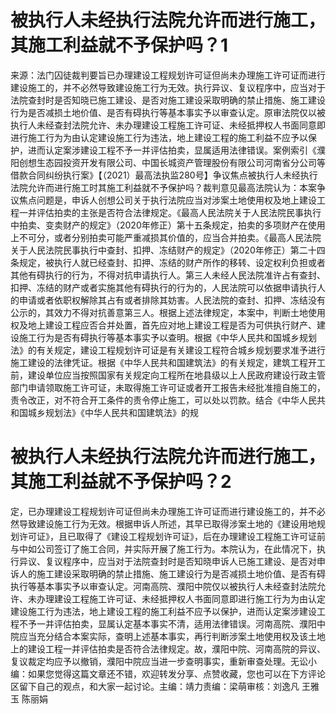 # 被执行人未经执行法院允许而进行施工，其施工利益就不予保护吗？1

来源：法门囚徒裁判要旨已办理建设工程规划许可证但尚未办理施工许可证而进行建设施工的，并不必然导致建设施工行为无效。执行异议、复议程序中，应当对于法院查封时是否知晓已施工建设、是否对施工建设采取明确的禁止措施、施工建设行为是否减损土地价值、是否有碍执行等基本事实予以审查认定。原审法院仅以被执行人未经查封法院允许、未办理建设工程施工许可证、未经抵押权人书面同意即进行施工行为为由认定建设施工行为违法，地上建设工程的施工利益不应予以保护，进而认定案涉建设工程不予一并评估拍卖，显属适用法律错误。案例索引《濮阳创想生态园投资开发有限公司、中国长城资产管理股份有限公司河南省分公司等借款合同纠纷执行案》【（2021）最高法执监280号】‍争议焦点被执行人未经执行法院允许而进行施工时其施工利益就不予保护吗？裁判意见最高法院认为：本案争议焦点问题是，申诉人创想公司关于执行法院应当对涉案土地使用权及地上建设工程一并评估拍卖的主张是否符合法律规定。《最高人民法院关于人民法院民事执行中拍卖、变卖财产的规定》（2020年修正）第十五条规定，拍卖的多项财产在使用上不可分，或者分别拍卖可能严重减损其价值的，应当合并拍卖。《最高人民法院关于人民法院民事执行中查封、扣押、冻结财产的规定》（2020年修正）第二十四条规定，被执行人就已经查封、扣押、冻结的财产所作的移转、设定权利负担或者其他有碍执行的行为，不得对抗申请执行人。第三人未经人民法院准许占有查封、扣押、冻结的财产或者实施其他有碍执行的行为的，人民法院可以依据申请执行人的申请或者依职权解除其占有或者排除其妨害。人民法院的查封、扣押、冻结没有公示的，其效力不得对抗善意第三人。根据上述法律规定，本案中，判断土地使用权及地上建设工程应否合并处置，首先应对地上建设工程是否为可供执行财产、建设施工行为是否有碍执行等基本事实予以查明。根据《中华人民共和国城乡规划法》的有关规定，建设工程规划许可证是有关建设工程符合城乡规划要求准予进行施工建设的法律凭证。根据《中华人民共和国建筑法》的有关规定，建筑工程开工前，建设单位应当按照国家有关规定向工程所在地县级以上人民政府建设行政主管部门申请领取施工许可证，未取得施工许可证或者开工报告未经批准擅自施工的，责令改正，对不符合开工条件的责令停止施工，可以处以罚款。结合《中华人民共和国城乡规划法》《中华人民共和国建筑法》的规

# 被执行人未经执行法院允许而进行施工，其施工利益就不予保护吗？2

定，已办理建设工程规划许可证但尚未办理施工许可证而进行建设施工的，并不必然导致建设施工行为无效。根据申诉人所述，其早已取得涉案土地的《建设用地规划许可证》，且已取得了《建设工程规划许可证》，后在办理建设工程施工许可证前与中如公司签订了施工合同，并实际开展了施工行为。本院认为，在此情况下，执行异议、复议程序中，应当对于法院查封时是否知晓申诉人已施工建设、是否对申诉人的施工建设采取明确的禁止措施、施工建设行为是否减损土地价值、是否有碍执行等基本事实予以审查认定。河南高院、濮阳中院仅以被执行人未经查封法院允许、未办理建设工程施工许可证、未经抵押权人书面同意即进行施工行为为由认定建设施工行为违法，地上建设工程的施工利益不应予以保护，进而认定案涉建设工程不予一并评估拍卖，显属认定基本事实不清，适用法律错误。河南高院、濮阳中院应当充分结合本案实际，查明上述基本事实，再行判断涉案土地使用权及该土地上的建设工程一并评估拍卖是否符合法律规定。故，濮阳中院、河南高院的异议、复议裁定均应予以撤销，濮阳中院应当进一步查明事实，重新审查处理。无讼小编：如果您觉得这篇文章还不错，欢迎转发分享、点赞收藏，您也可以在下方评论区留下自己的观点，和大家一起讨论。主编：靖力责编：梁萌审核：刘逸凡 王雅玉 陈丽娟

